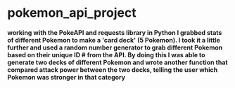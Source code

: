 # pokemon_api_project

#### working with the PokeAPI and requests library in Python I grabbed stats of different Pokemon to make a 'card deck' (5 Pokemon). I took it a little further and used a random number generator to grab different Pokemon based on their unique ID # from the API. By doing this I was able to generate two decks of different Pokemon and wrote another function that compared attack power between the two decks, telling the user which Pokemon was stronger in that category
